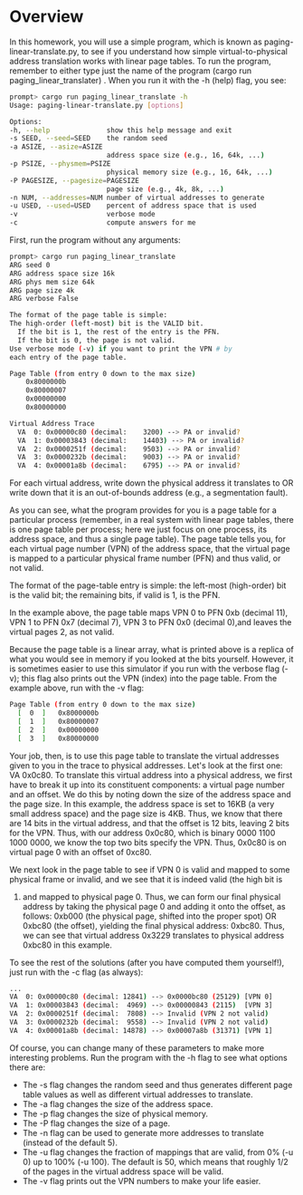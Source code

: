 
# Overview

In this homework, you will use a simple program, which is known as
paging-linear-translate.py, to see if you understand how simple
virtual-to-physical address translation works with linear page tables. To run
the program, remember to either type just the name of the program
(cargo run paging_linear_translater) . When you run it with the -h (help) flag, you 
see:

```sh
prompt> cargo run paging_linear_translate -h
Usage: paging-linear-translate.py [options]

Options:
-h, --help              show this help message and exit
-s SEED, --seed=SEED    the random seed
-a ASIZE, --asize=ASIZE 
                        address space size (e.g., 16, 64k, ...)
-p PSIZE, --physmem=PSIZE
                        physical memory size (e.g., 16, 64k, ...)
-P PAGESIZE, --pagesize=PAGESIZE
                        page size (e.g., 4k, 8k, ...)
-n NUM, --addresses=NUM number of virtual addresses to generate
-u USED, --used=USED    percent of address space that is used
-v                      verbose mode
-c                      compute answers for me
```

First, run the program without any arguments:

```sh
prompt> cargo run paging_linear_translate 
ARG seed 0
ARG address space size 16k
ARG phys mem size 64k
ARG page size 4k
ARG verbose False

The format of the page table is simple:
The high-order (left-most) bit is the VALID bit.
  If the bit is 1, the rest of the entry is the PFN.
  If the bit is 0, the page is not valid.
Use verbose mode (-v) if you want to print the VPN # by
each entry of the page table.

Page Table (from entry 0 down to the max size)
    0x8000000b
    0x80000007
    0x00000000
    0x80000000

Virtual Address Trace
  VA  0: 0x00000c80 (decimal:    3200) --> PA or invalid?
  VA  1: 0x00003843 (decimal:    14403) --> PA or invalid?
  VA  2: 0x0000251f (decimal:    9503) --> PA or invalid?
  VA  3: 0x0000232b (decimal:    9003) --> PA or invalid?
  VA  4: 0x00001a8b (decimal:    6795) --> PA or invalid?
```

For each virtual address, write down the physical address it 
translates to OR write down that it is an out-of-bounds 
address (e.g., a segmentation fault).

As you can see, what the program provides for you is a page table for a
particular process (remember, in a real system with linear page tables, there
is one page table per process; here we just focus on one process, its address
space, and thus a single page table). The page table tells you, for each
virtual page number (VPN) of the address space, that the virtual page is
mapped to a particular physical frame number (PFN) and thus valid, or not
valid.

The format of the page-table entry is simple: the left-most (high-order) bit
is the valid bit; the remaining bits, if valid is 1, is the PFN. 

In the example above, the page table maps VPN 0 to PFN 0xb (decimal 11), VPN 1
to PFN 0x7 (decimal 7), VPN 3 to PFN 0x0 (decimal 0),and leaves the virtual pages 2, as
not valid. 

Because the page table is a linear array, what is printed above is a replica
of what you would see in memory if you looked at the bits yourself. However,
it is sometimes easier to use this simulator if you run with the verbose flag
(-v); this flag also prints out the VPN (index) into the page table. From the
example above, run with the -v flag:

```sh
Page Table (from entry 0 down to the max size)
  [  0  ]   0x8000000b
  [  1  ]   0x80000007
  [  2  ]   0x00000000
  [  3  ]   0x80000000
```

Your job, then, is to use this page table to translate the virtual addresses
given to you in the trace to physical addresses. Let's look at the first one:
VA 0x0c80. To translate this virtual address into a physical address, we first
have to break it up into its constituent components: a virtual page number and
an offset. We do this by noting down the size of the address space and the
page size. In this example, the address space is set to 16KB (a very small
address space) and the page size is 4KB. Thus, we know that there are 14 bits
in the virtual address, and that the offset is 12 bits, leaving 2 bits for the
VPN. Thus, with our address 0x0c80, which is binary 0000 1100 1000 0000, we know
the top two bits specify the VPN. Thus, 0x0c80 is on virtual page 0 with an
offset of 0xc80.

We next look in the page table to see if VPN 0 is valid and mapped to some
physical frame or invalid, and we see that it is indeed valid (the high bit is
1) and mapped to physical page 0. Thus, we can form our final physical address
by taking the physical page 0 and adding it onto the offset, as follows:
0xb000 (the physical page, shifted into the proper spot) OR 0xbc80 (the
offset), yielding the final physical address: 0xbc80. Thus, we can see that
virtual address 0x3229 translates to physical address 0xbc80 in this example.

To see the rest of the solutions (after you have computed them yourself!),
just run with the -c flag (as always):

```sh
...
VA  0: 0x00000c80 (decimal: 12841) --> 0x0000bc80 (25129) [VPN 0]
VA  1: 0x00003843 (decimal:  4969) --> 0x00000843 (2115)  [VPN 3]
VA  2: 0x0000251f (decimal:  7808) --> Invalid (VPN 2 not valid)
VA  3: 0x0000232b (decimal:  9558) --> Invalid (VPN 2 not valid)
VA  4: 0x00001a8b (decimal: 14878) --> 0x00007a8b (31371) [VPN 1]
```

Of course, you can change many of these parameters to make more interesting
problems. Run the program with the -h flag to see what options there are:

* The -s flag changes the random seed and thus generates different page table values as well as different virtual addresses to translate.
* The -a flag changes the size of the address space.
* The -p flag changes the size of physical memory.
* The -P flag changes the size of a page.
* The -n flag can be used to generate more addresses to translate (instead of the default 5).
* The -u flag changes the fraction of mappings that are valid, from 0% (-u 0) up to 100% (-u 100). The default is 50, which means that roughly 1/2 of the pages in the virtual address space will be valid.
* The -v flag prints out the VPN numbers to make your life easier.




